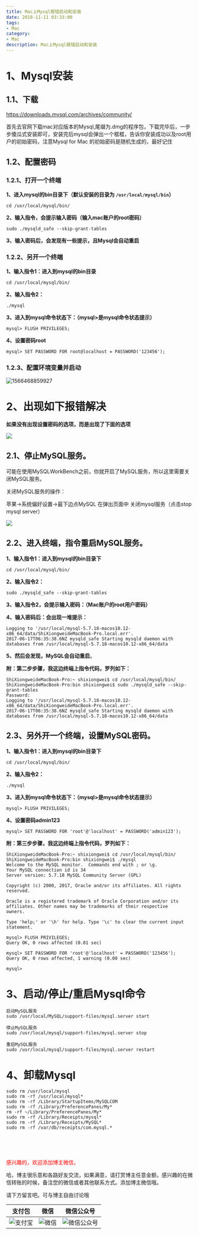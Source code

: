```yaml
---
title: Mac上Mysql报错启动和安装
date: 2018-11-11 03:33:00
tags: 
- Mac
category: 
- Mac
description: Mac上Mysql报错启动和安装
---
```

<!-- image url 
https://raw.githubusercontent.com/HealerJean/HealerJean.github.io/master/blogImages
　　首行缩进
<font color="red">  </font>

<font  color="red" size="4">   </font>

<font size="4">   </font>
-->



# 1、Mysql安装



## 1.1、下载  

[https://downloads.mysql.com/archives/community/  ](https://downloads.mysql.com/archives/community/  )

首先去官网下载mac对应版本的Mysql,尾缀为.dmg的程序包，下载完毕后，一步步傻瓜式安装即可，安装完后mysql会弹出一个框框，告诉你安装成功以及root用户的初始密码，注意Mysql for Mac 的初始密码是随机生成的，最好记住          



## 1.2、配置密码

### 1.2.1、打开一个终端 



**1、进入mysql的bin目录下（默认安装的目录为 `/usr/local/mysql/bin`）**

```shell
cd /usr/local/mysql/bin/ 
```

**2、输入指令，会提示输入密码（输入mac账户的root密码）**

```shell
sudo ./mysqld_safe --skip-grant-tables
```

**3、输入密码后，会发现有一些提示，且Mysql会自动重启**



### 1.2.2、另开一个终端

**1、输入指令1：进入到mysql的bin目录** 

```shell
cd /usr/local/mysql/bin/     
```

**2、输入指令2：**     

```shell
./mysql 
```

**3、进入到mysql命令状态下：（mysql>是mysql命令状态提示）**     

```shell
mysql> FLUSH PRIVILEGES; 
```

**4、设置密码root** 

```shell
mysql> SET PASSWORD FOR root@localhost = PASSWORD('123456');
```

 

###  1.2.3、配置环境变量并启动



![1566468859927](https://raw.githubusercontent.com/HealerJean/HealerJean.github.io/master/blogImages/1566468859927.png)





# 2、出现如下报错解决 



**如果没有出现设置密码的选项，而是出现了下面的选项**  



![](https://raw.githubusercontent.com/HealerJean/HealerJean.github.io/master/blogImages/WX20181110-150943@2x.png)

## 2.1、停止MySQL服务。 

可能在使用MySQLWorkBench之前，你就开启了MySQL服务，所以这里需要关闭MySQL服务。    


关闭MySQL服务的操作：    

苹果->系统偏好设置->最下边点MySQL 在弹出页面中 关闭mysql服务（点击stop mysql server）   



![](https://raw.githubusercontent.com/HealerJean/HealerJean.github.io/master/blogImages/WX20181110-151226@2x.png)



## 2.2、进入终端，指令重启MySQL服务。 

**1、输入指令1：进入到mysql的bin目录下** 

```shell
cd /usr/local/mysql/bin/
```

**2、输入指令2：** 

```shell
sudo ./mysqld_safe --skip-grant-tables 
```

**3、输入指令2，会提示输入密码：（Mac账户的root用户密码）**      



**4、输入密码后：会出现一堆提示：**

```shell
Logging to '/usr/local/mysql-5.7.18-macos10.12-x86_64/data/ShiXiongweideMacBook-Pro.local.err'.
2017-06-17T06:35:38.6NZ mysqld_safe Starting mysqld daemon with databases from /usr/local/mysql-5.7.18-macos10.12-x86_64/data

```

**5、然后会发现，MySQL会自动重启**。   




**附：第二步步骤，我这边终端上指令代码，罗列如下：**


```shell
ShiXiongweideMacBook-Pro:~ shixiongwei$ cd /usr/local/mysql/bin/
ShiXiongweideMacBook-Pro:bin shixiongwei$ sudo ./mysqld_safe --skip-grant-tables
Password:
Logging to '/usr/local/mysql-5.7.18-macos10.12-x86_64/data/ShiXiongweideMacBook-Pro.local.err'.
2017-06-17T06:35:38.6NZ mysqld_safe Starting mysqld daemon with databases from /usr/local/mysql-5.7.18-macos10.12-x86_64/data

```



## 2.3、另外开一个终端，设置MySQL密码。

**1、输入指令1：进入到mysql的bin目录下** 

```shell
cd /usr/local/mysql/bin/
```

**2、输入指令2：**   

```shell
./mysql
```

**3、进入到mysql命令状态下：（mysql>是mysql命令状态提示）**   

```shell
mysql> FLUSH PRIVILEGES;
```

**4、设置密码admin123**  

```shell
mysql> SET PASSWORD FOR 'root'@'localhost' = PASSWORD('admin123');
```



**附：第三步步骤，我这边终端上指令代码，罗列如下：**


```mysql
ShiXiongweideMacBook-Pro:~ shixiongwei$ cd /usr/local/mysql/bin/
ShiXiongweideMacBook-Pro:bin shixiongwei$ ./mysql
Welcome to the MySQL monitor.  Commands end with ; or \g.
Your MySQL connection id is 34
Server version: 5.7.18 MySQL Community Server (GPL)

Copyright (c) 2000, 2017, Oracle and/or its affiliates. All rights reserved.

Oracle is a registered trademark of Oracle Corporation and/or its
affiliates. Other names may be trademarks of their respective
owners.

Type 'help;' or '\h' for help. Type '\c' to clear the current input statement.

mysql> FLUSH PRIVILEGES;
Query OK, 0 rows affected (0.01 sec)

mysql> SET PASSWORD FOR 'root'@'localhost' = PASSWORD('123456');
Query OK, 0 rows affected, 1 warning (0.00 sec)

mysql> 

```


# 3、启动/停止/重启Mysql命令

```shell
启动MySQL服务
sudo /usr/local/MySQL/support-files/mysql.server start

停止MySQL服务
sudo /usr/local/mysql/support-files/mysql.server stop

重启MySQL服务
sudo /usr/local/mysql/support-files/mysql.server restart

```





# 4、卸载Mysql

```shell
sudo rm /usr/local/mysql
sudo rm -rf /usr/local/mysql*
sudo rm -rf /Library/StartupItems/MySQLCOM
sudo rm -rf /Library/PreferencePanes/My*
rm -rf ~/Library/PreferencePanes/My*
sudo rm -rf /Library/Receipts/mysql*
sudo rm -rf /Library/Receipts/MySQL*
sudo rm -rf /var/db/receipts/com.mysql.*
```

​     

​        



<font color="red"> 感兴趣的，欢迎添加博主微信， </font>      

哈，博主很乐意和各路好友交流，如果满意，请打赏博主任意金额，感兴趣的在微信转账的时候，备注您的微信或者其他联系方式。添加博主微信哦。          

请下方留言吧。可与博主自由讨论哦

|支付包 | 微信|微信公众号|
|:-------:|:-------:|:------:|
|![支付宝](https://raw.githubusercontent.com/HealerJean/HealerJean.github.io/master/assets/img/tctip/alpay.jpg) | ![微信](https://raw.githubusercontent.com/HealerJean/HealerJean.github.io/master/assets/img/tctip/weixin.jpg)|![微信公众号](https://raw.githubusercontent.com/HealerJean/HealerJean.github.io/master/assets/img/my/qrcode_for_gh_a23c07a2da9e_258.jpg)|




<!-- Gitalk 评论 start  -->

<link rel="stylesheet" href="https://unpkg.com/gitalk/dist/gitalk.css">

<script src="https://unpkg.com/gitalk@latest/dist/gitalk.min.js"></script> 
<div id="gitalk-container"></div>    
 <script type="text/javascript">
    var gitalk = new Gitalk({
		clientID: `1d164cd85549874d0e3a`,
		clientSecret: `527c3d223d1e6608953e835b547061037d140355`,
		repo: `HealerJean.github.io`,
		owner: 'HealerJean',
		admin: ['HealerJean'],
		id: 'nzU9A8hjZXlqsYVo',
    });
    gitalk.render('gitalk-container');
</script> 

<!-- Gitalk end -->

